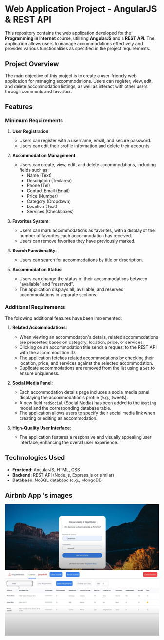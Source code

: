 # Web Application Project - AngularJS & REST API

This repository contains the web application developed for the **Programming in Internet** course, utilizing **AngularJS** and a **REST API**. The application allows users to manage accommodations effectively and provides various functionalities as specified in the project requirements.

## Project Overview

The main objective of this project is to create a user-friendly web application for managing accommodations. Users can register, view, edit, and delete accommodation listings, as well as interact with other users through comments and favorites.

## Features

### Minimum Requirements

1. **User Registration**: 
   - Users can register with a username, email, and secure password.
   - Users can edit their profile information and delete their accounts.

2. **Accommodation Management**:
   - Users can create, view, edit, and delete accommodations, including fields such as:
     - Name (Text)
     - Description (Textarea)
     - Phone (Tel)
     - Contact Email (Email)
     - Price (Number)
     - Category (Dropdown)
     - Location (Text)
     - Services (Checkboxes)

3. **Favorites System**:
   - Users can mark accommodations as favorites, with a display of the number of favorites each accommodation has received.
   - Users can remove favorites they have previously marked.

4. **Search Functionality**:
   - Users can search for accommodations by title or description.

5. **Accommodation Status**:
   - Users can change the status of their accommodations between "available" and "reserved".
   - The application displays all, available, and reserved accommodations in separate sections.

### Additional Requirements

The following additional features have been implemented:

1. **Related Accommodations**:
   - When viewing an accommodation's details, related accommodations are presented based on category, location, price, or services.
   - Clicking on an accommodation title sends a request to the REST API with the accommodation ID.
   - The application fetches related accommodations by checking their location, price, and services against the selected accommodation.
   - Duplicate accommodations are removed from the list using a `Set` to ensure uniqueness.

2. **Social Media Panel**:
   - Each accommodation details page includes a social media panel displaying the accommodation's profile (e.g., tweets).
   - A new field `redSocial` (Social Media) has been added to the `Hosting` model and the corresponding database table.
   - The application allows users to specify their social media link when creating or editing an accommodation.

3. **High-Quality User Interface**:
   - The application features a responsive and visually appealing user interface, enhancing the overall user experience.

## Technologies Used

- **Frontend**: AngularJS, HTML, CSS
- **Backend**: REST API (Node.js, Express.js or similar)
- **Database**: NoSQL database (e.g., MongoDB)

## Airbnb App 's images
![Screenshot of the application](images/img1_angular.png)
![Screenshot of the application](images/img2_angular.png)
